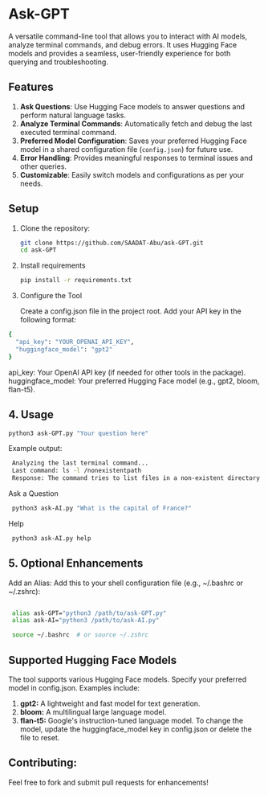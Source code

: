 # Ask-GPT

A versatile command-line tool that allows you to interact with AI models, analyze terminal commands, and debug errors. It uses Hugging Face models and provides a seamless, user-friendly experience for both querying and troubleshooting.

## Features

1. **Ask Questions**: Use Hugging Face models to answer questions and perform natural language tasks.
2. **Analyze Terminal Commands**: Automatically fetch and debug the last executed terminal command.
3. **Preferred Model Configuration**: Saves your preferred Hugging Face model in a shared configuration file (`config.json`) for future use.
4. **Error Handling**: Provides meaningful responses to terminal issues and other queries.
5. **Customizable**: Easily switch models and configurations as per your needs.

## Setup

1. Clone the repository:
   ```bash
   git clone https://github.com/SAADAT-Abu/ask-GPT.git
   cd ask-GPT
   ```

2. Install requirements
   ```bash
   pip install -r requirements.txt
   ```
   
3. Configure the Tool

   Create a config.json file in the project root.
   Add your API key in the following format:

  ```bash
  {
    "api_key": "YOUR_OPENAI_API_KEY",
    "huggingface_model": "gpt2"
  }
  ```
api_key: Your OpenAI API key (if needed for other tools in the package).
huggingface_model: Your preferred Hugging Face model (e.g., gpt2, bloom, flan-t5).

## 4. Usage 

   ```bash
   python3 ask-GPT.py "Your question here"

  ```

Example output:

  ```bash
   Analyzing the last terminal command...
   Last command: ls -l /nonexistentpath
   Response: The command tries to list files in a non-existent directory. Check the path for typos or ensure the directory exists.
  ```
Ask a Question

  ```bash
   python3 ask-AI.py "What is the capital of France?"
  ```
Help

  ```bash
   python3 ask-AI.py help
  ```

## 5. Optional Enhancements

   Add an Alias: Add this to your shell configuration file (e.g., ~/.bashrc or ~/.zshrc):

  ```bash

   alias ask-GPT="python3 /path/to/ask-GPT.py"
   alias ask-AI="python3 /path/to/ask-AI.py"

   source ~/.bashrc  # or source ~/.zshrc

  ```

## Supported Hugging Face Models
The tool supports various Hugging Face models. Specify your preferred model in config.json. Examples include:

1. **gpt2:** A lightweight and fast model for text generation.
2. **bloom:** A multilingual large language model.
3. **flan-t5:** Google's instruction-tuned language model.
To change the model, update the huggingface_model key in config.json or delete the file to reset.



## Contributing:

Feel free to fork and submit pull requests for enhancements!


